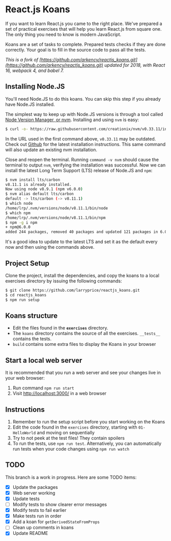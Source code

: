 # React.js Koans #

If you want to learn React.js you came to the right place. We've prepared a set of practical exercises that will help you learn React.js from square one. The only thing you need to know is modern JavaScript.

Koans are a set of tasks to complete. Prepared tests checks if they are done correctly. Your goal is to fill in the source code to pass all the tests.

_This is a fork of [https://github.com/arkency/reactjs_koans.git](https://github.com/arkency/reactjs_koans.git) updated for 2018, with React 16, webpack 4, and babel 7._

## Installing Node.JS ##

You'll need Node.JS to do this koans. You can skip this step if you already have Node.JS installed.

The simplest way to keep up with Node.JS versions is through a tool called [Node Version Manager, or nvm](https://github.com/creationix/nvm). Installing and using `nvm` is easy:

``` bash
$ curl -o- https://raw.githubusercontent.com/creationix/nvm/v0.33.11/install.sh | bash
```

In the URL used in the first command above, `v0.33.11` may be outdated. Check out [Github](https://github.com/creationix/nvm) for the latest installation instructions. This same command will also update an existing nvm installation.

Close and reopen the terminal. Running `command -v nvm` should cause the terminal to output `nvm`, verifying the installation was successful. Now we can install the latest Long Term Support (LTS) release of Node.JS and `npm`:

``` bash
$ nvm install lts/carbon
v8.11.1 is already installed.
Now using node v8.9.1 (npm v6.0.0)
$ nvm alias default lts/carbon
default -> lts/carbon (-> v8.11.1)
$ which node
/home/lrp/.nvm/versions/node/v8.11.1/bin/node
$ which npm
/home/lrp/.nvm/versions/node/v8.11.1/bin/npm
$ npm -g i npm
+ npm@6.0.0
added 244 packages, removed 40 packages and updated 121 packages in 6.085s
```

It's a good idea to update to the latest LTS and set it as the default every now and then using the commands above.

## Project Setup ##

Clone the project, install the dependencies, and copy the koans to a local exercises directory by issuing the following commands:

``` bash
$ git clone https://github.com/larryprice/reactjs_koans.git
$ cd reactjs_koans
$ npm run setup
```

## Koans structure ##

* Edit the files found in the **`exercises`** directory.
* The `koans` directory contains the source of all the exercises. `__tests__` contains the tests.
* `build` contains some extra files to display the Koans in your browser

## Start a local web server ##

It is recommended that you run a web server and see your changes live in your web browser:

1. Run command `npm run start`
1. Visit [http://localhost:3000/](http://localhost:3000/) in a web browser

## Instructions ##

1. Remember to run the setup script before you start working on the Koans
1. Edit the code found in the `exercises` directory, starting with `01-HelloWorld` and moving on sequentially
1. Try to not peek at the test files! They contain spoilers
1. To run the tests, use `npm run test`. Alternatively, you can automatically run tests when your code changes using `npm run watch`

## TODO ##

This branch is a work in progress. Here are some TODO items:

- [x] Update the packages
- [x] Web server working
- [x] Update tests
- [ ] Modify tests to show clearer error messages
- [x] Modify tests to fail earlier
- [x] Make tests run in order
- [x] Add a koan for `getDerivedStateFromProps`
- [ ] Clean up comments in koans
- [x] Update README
